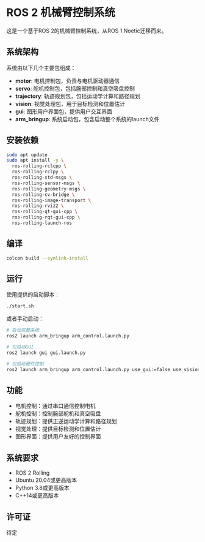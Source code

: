 # ROS 2 机械臂控制系统

这是一个基于ROS 2的机械臂控制系统，从ROS 1 Noetic迁移而来。

## 系统架构

系统由以下几个主要包组成：

- **motor**: 电机控制包，负责与电机驱动器通信
- **servo**: 舵机控制包，包括腕部控制和真空吸盘控制
- **trajectory**: 轨迹规划包，包括运动学计算和路径规划
- **vision**: 视觉处理包，用于目标检测和位置估计
- **gui**: 图形用户界面包，提供用户交互界面
- **arm_bringup**: 系统启动包，包含启动整个系统的launch文件

## 安装依赖

```bash
sudo apt update
sudo apt install -y \
  ros-rolling-rclcpp \
  ros-rolling-rclpy \
  ros-rolling-std-msgs \
  ros-rolling-sensor-msgs \
  ros-rolling-geometry-msgs \
  ros-rolling-cv-bridge \
  ros-rolling-image-transport \
  ros-rolling-rviz2 \
  ros-rolling-qt-gui-cpp \
  ros-rolling-rqt-gui-cpp \
  ros-rolling-launch-ros
```

## 编译

```bash
colcon build --symlink-install
```

## 运行

使用提供的启动脚本：

```bash
./start.sh
```

或者手动启动：

```bash
# 启动完整系统
ros2 launch arm_bringup arm_control.launch.py

# 仅启动GUI
ros2 launch gui gui.launch.py

# 仅启动硬件控制
ros2 launch arm_bringup arm_control.launch.py use_gui:=false use_vision:=false use_rviz:=false
```

## 功能

- 电机控制：通过串口通信控制电机
- 舵机控制：控制腕部舵机和真空吸盘
- 轨迹规划：提供正逆运动学计算和路径规划
- 视觉处理：提供目标检测和位置估计
- 图形界面：提供用户友好的控制界面

## 系统要求

- ROS 2 Rolling
- Ubuntu 20.04或更高版本
- Python 3.8或更高版本
- C++14或更高版本

## 许可证

待定 